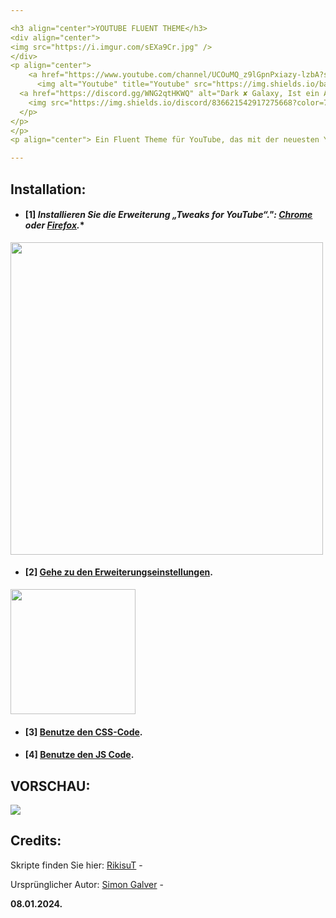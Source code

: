```yaml
---

<h3 align="center">YOUTUBE FLUENT THEME</h3>
<div align="center">
<img src="https://i.imgur.com/sEXa9Cr.jpg" />
</div>
<p align="center">
    <a href="https://www.youtube.com/channel/UCOuMQ_z9lGpnPxiazy-lzbA?sub_confirmation=1">
      <img alt="Youtube" title="Youtube" src="https://img.shields.io/badge/-YouTube-red?style=for-the-badge&logo=youtube&logoColor=white"/></a>
  <a href="https://discord.gg/WNG2qtHKWQ" alt="Dark ✘ Galaxy, Ist ein Aktiver Community-Server, mit Tollen Giveaways, Eigene Bots & Co.">
    <img src="https://img.shields.io/discord/836621542917275668?color=7289DA&labelColor=4a64bd&logo=discord&logoColor=white&style=for-the-badge"/></a>
  </p>
</p>
</p>
<p align="center"> Ein Fluent Theme für YouTube, das mit der neuesten YouTube-Version funktioniert.</p>

---
```


## Installation:
 
- #### [1] *Installieren Sie die Erweiterung „Tweaks for YouTube“.": [Chrome](https://chrome.google.com/webstore/detail/tweaks-for-youtube/ogkoifddpkoabehfemkolflcjhklmkge "Tweaks for YouTube - Chrome Web Store") oder [Firefox](https://addons.mozilla.org/en-US/firefox/addon/tweaks-for-youtube/ "Tweaks for YouTube - Firefox").**
<img width="500px" src="https://i.imgur.com/kYF2ESb.png"></a>


- #### [2] **[Gehe zu den Erweiterungseinstellungen](chrome-extension://ogkoifddpkoabehfemkolflcjhklmkge/options.html "Go to Extension Settings").**

<img width="200px" src="https://i.imgur.com/YdZm30f.png"></a>

- #### [3] **[Benutze den CSS-Code](https://github.com/Boomtrexx/YouTubeFluent/blob/main/theme/style.css "Benutze den CSS Code").**

- #### [4] **[Benutze den JS Code](https://github.com/Boomtrexx/YouTubeFluent/blob/main/theme/script.js "Benutze den JS Code").**

## VORSCHAU:
<img src="https://imgur.com/sKb2ll2" />

## Credits:

Skripte finden Sie hier:
[RikisuT](https://github.com/RikisuT/Youtube-Fluent-Theme "RikisuT") -

Ursprünglicher Autor:
[Simon Galver](https://userstyles.org/users/854680 "Simon Galver") - 


**08.01.2024.**

